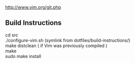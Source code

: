 http://www.vim.org/git.php

## Build Instructions
cd src  
./configure-vim.sh  (symlink from dotfiles/build-instructions/)  
make distclean  ( if Vim was previously compiled )  
make  
sudo make install
